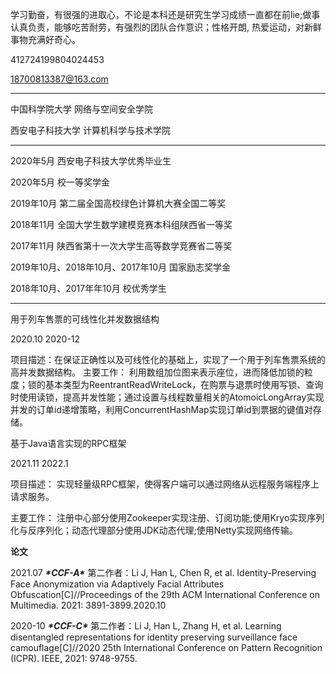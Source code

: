 学习勤奋，有很强的进取心，不论是本科还是研究生学习成绩一直都在前lie;做事认真负责，能够吃苦耐劳，有强烈的团队合作意识；性格开朗, 热爱运动，对新鲜事物充满好奇心。

412724199804024453

18700813387@163.com

------

中国科学院大学 网络与空间安全学院

西安电子科技大学 计算机科学与技术学院



------

2020年5月 西安电子科技大学优秀毕业生

2020年5月 校一等奖学金

2019年10月 第二届全国高校绿色计算机大赛全国二等奖

2018年11月  全国大学生数学建模竞赛本科组陕西省一等奖

2017年11月 陕西省第十一次大学生高等数学竞赛省二等奖

2019年10月、2018年10月、2017年10月 国家励志奖学金

2018年10月、2017年年10月     校优秀学生



------

用于列车售票的可线性化并发数据结构

2020.10  2020-12

项目描述：在保证正确性以及可线性化的基础上，实现了一个用于列车售票系统的高并发数据结构。
主要工作： 利用数组加位图来表示座位，进而降低加锁的粒度；锁的基本类型为ReentrantReadWriteLock，在购票与退票时使用写锁、查询时使用读锁，提高并发性能；通过设置与线程数量相关的AtomoicLongArray实现并发的订单id递增策略，利用ConcurrentHashMap实现订单id到票据的键值对存储。



基于Java语言实现的RPC框架

2021.11 2022.1

项目描述： 实现轻量级RPC框架，使得客户端可以通过网络从远程服务端程序上请求服务。

主要工作： 注册中心部分使用Zookeeper实现注册、订阅功能;使用Kryo实现序列化与反序列化；动态代理部分使用JDK动态代理;使用Netty实现网络传输。

**论文**

 2021.07  ***\*CCF-A\**** 第二作者：Li J, Han L, Chen R, et al. Identity-Preserving Face Anonymization via Adaptively Facial Attributes Obfuscation[C]//Proceedings of the 29th ACM International Conference on Multimedia. 2021: 3891-3899.2020.10  

2020-10 ***\*CCF-C\**** 第二作者：Li J, Han L, Zhang H, et al. Learning disentangled representations for identity preserving surveillance face camouflage[C]//2020 25th International Conference on Pattern Recognition (ICPR). IEEE, 2021: 9748-9755.